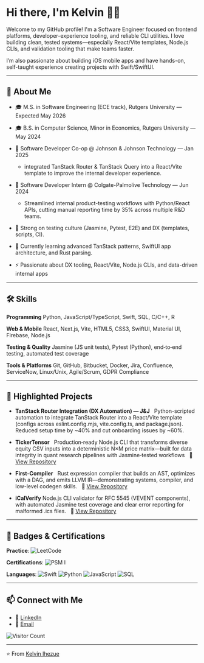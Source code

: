 # Hi there, I'm Kelvin 👋🏾

Welcome to my GitHub profile! I'm a Software Engineer focused on frontend platforms, developer-experience tooling, and reliable CLI utilities. I love building clean, tested systems—especially React/Vite templates, Node.js CLIs, and validation tooling that make teams faster. 
    
I’m also passionate about building iOS mobile apps and have hands-on, self-taught experience creating projects with Swift/SwiftUI.

---

## 🚀 About Me

* 🎓 M.S. in Software Engineering (ECE track), Rutgers University — Expected May 2026

* 🎓 B.S. in Computer Science, Minor in Economics, Rutgers University — May 2024

* 💼 Software Developer Co-op @ Johnson & Johnson Technology — Jan 2025
    - integrated TanStack Router & TanStack Query into a React/Vite template to improve the internal developer experience.
      
* 💼 Software Developer Intern @ Colgate-Palmolive Technology — Jun 2024
    - Streamlined internal product-testing workflows with Python/React APIs, cutting manual reporting time by 35% across multiple R&D teams.
      
* 🧪 Strong on testing culture (Jasmine, Pytest, E2E) and DX (templates, scripts, CI).

* 🌱 Currently learning advanced TanStack patterns, SwiftUI app architecture, and Rust parsing.

* ⚡ Passionate about DX tooling, React/Vite, Node.js CLIs, and data-driven internal apps

---

## 🛠️ Skills

**Programming**
Python, JavaScript/TypeScript, Swift, SQL, C/C++, R

**Web & Mobile**
React, Next.js, Vite, HTML5, CSS3, SwiftUI, Material UI, Firebase, Node.js

**Testing & Quality**
Jasmine (JS unit tests), Pytest (Python), end‑to‑end testing, automated test coverage

**Tools & Platforms**
Git, GitHub, Bitbucket, Docker, Jira, Confluence, ServiceNow, Linux/Unix, Agile/Scrum, GDPR Compliance

---

## 📌 Highlighted Projects

* **TanStack Router Integration (DX Automation) — J&J**
  Python-scripted automation to integrate TanStack Router into a React/Vite template (configs across eslint.config.mjs, vite.config.ts, and package.json). Reduced setup time by ~40% and cut onboarding issues by ~60%.

* **TickerTensor**
  Production‑ready Node.js CLI that transforms diverse equity CSV inputs into a deterministic N×M price matrix—built for data integrity in quant research pipelines with Jasmine‑tested workflows
  🔗 [View Repository](https://github.com/Sathyaboi/LifeSynchub)

* **First-Compiler**
  Rust expression compiler that builds an AST, optimizes with a DAG, and emits LLVM IR—demonstrating systems, compiler, and low-level codegen skills.
  🔗 [View Repository](https://github.com/Sathyaboi/MetroAnalytics)

* **iCalVerify**
  Node.js CLI validator for RFC 5545 (VEVENT components), with automated Jasmine test coverage and clear error reporting for malformed .ics files.
  🔗 [View Repository](https://github.com/Sathyaboi/redshift-data-pipeline)

---

## 🏅 Badges & Certifications

**Practice**:
![LeetCode](https://img.shields.io/badge/Practice-LeetCode-FFA116?logo=leetcode&logoColor=white)

**Certifications**: 
![PSM I](https://img.shields.io/badge/Certification-PSM%20I-blue)

**Languages**: 
![Swift](https://img.shields.io/badge/Code-Swift-FA7343?logo=swift&logoColor=white)
![Python](https://img.shields.io/badge/Code-Python-blue?logo=python&logoColor=white)
![JavaScript](https://img.shields.io/badge/Code-JavaScript-F7DF1E?logo=javascript&logoColor=black)
![SQL](https://img.shields.io/badge/Data-SQL-lightgrey?logo=postgresql&logoColor=white)



---

## 📫 Connect with Me

* 💼 [LinkedIn](https://www.linkedin.com/in/kelvin-ihezue/)
* 📧 [Email](mailto:ihezuekelvin@gmail.com)

![Visitor Count](https://komarev.com/ghpvc/?username=Sathyaboi\&color=brightgreen)

---

⭐️ From [Kelvin Ihezue](https://github.com/kelony11)
